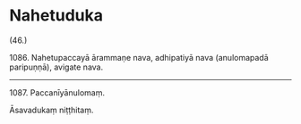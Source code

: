 # Nahetuduka

(46.)

1086\. Nahetupaccayā ārammaṇe nava, adhipatiyā nava (anulomapadā paripuṇṇā), avigate nava.

---

1087\. Paccanīyānulomaṃ.

Āsavadukaṃ niṭṭhitaṃ.

